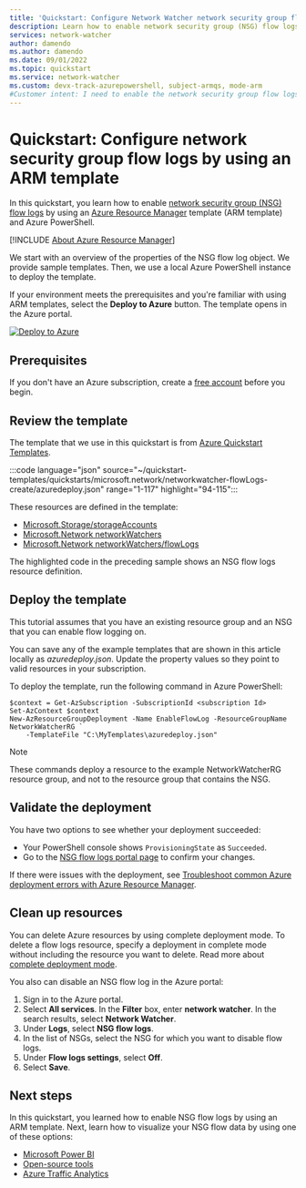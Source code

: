 ```yaml
---
title: 'Quickstart: Configure Network Watcher network security group flow logs by using an Azure Resource Manager template (ARM template)'
description: Learn how to enable network security group (NSG) flow logs programmatically by using an Azure Resource Manager template (ARM template) and Azure PowerShell.
services: network-watcher
author: damendo
ms.author: damendo
ms.date: 09/01/2022
ms.topic: quickstart
ms.service: network-watcher
ms.custom: devx-track-azurepowershell, subject-armqs, mode-arm
#Customer intent: I need to enable the network security group flow logs by using an Azure Resource Manager template.
---
```


# Quickstart: Configure network security group flow logs by using an ARM template

In this quickstart, you learn how to enable [network security group (NSG) flow logs](network-watcher-nsg-flow-logging-overview.md) by using an [Azure Resource Manager](../azure-resource-manager/management/overview.md) template (ARM template) and Azure PowerShell.

[!INCLUDE [About Azure Resource Manager](../../includes/resource-manager-quickstart-introduction.md)]

We start with an overview of the properties of the NSG flow log object. We provide sample templates. Then, we use a local Azure PowerShell instance to deploy the template.

If your environment meets the prerequisites and you're familiar with using ARM templates, select the **Deploy to Azure** button. The template opens in the Azure portal.

[![Deploy to Azure](../media/template-deployments/deploy-to-azure.svg)](https://portal.azure.com/#create/Microsoft.Template/uri/https%3A%2F%2Fraw.githubusercontent.com%2FAzure%2Fazure-quickstart-templates%2Fmaster%2Fquickstarts%2Fmicrosoft.network%2Fnetworkwatcher-flowLogs-create%2Fazuredeploy.json)

## Prerequisites

If you don't have an Azure subscription, create a [free account](https://azure.microsoft.com/free/?WT.mc_id=A261C142F) before you begin.

## Review the template

The template that we use in this quickstart is from [Azure Quickstart Templates](https://azure.microsoft.com/resources/templates/networkwatcher-flowlogs-create/).

:::code language="json" source="~/quickstart-templates/quickstarts/microsoft.network/networkwatcher-flowLogs-create/azuredeploy.json" range="1-117" highlight="94-115":::

These resources are defined in the template:

- [Microsoft.Storage/storageAccounts](/azure/templates/microsoft.storage/storageaccounts?pivots=deployment-language-arm-template)
- [Microsoft.Network networkWatchers](/azure/templates/microsoft.network/networkwatchers?tabs=bicep&pivots=deployment-language-arm-template)
- [Microsoft.Network networkWatchers/flowLogs](/azure/templates/microsoft.network/networkwatchers/flowlogs?tabs=bicep&pivots=deployment-language-arm-template)

The highlighted code in the preceding sample shows an NSG flow logs resource definition.

## Deploy the template

This tutorial assumes that you have an existing resource group and an NSG that you can enable flow logging on.

You can save any of the example templates that are shown in this article locally as *azuredeploy.json*. Update the property values so they point to valid resources in your subscription.

To deploy the template, run the following command in Azure PowerShell:

```azurepowershell-interactive
$context = Get-AzSubscription -SubscriptionId <subscription Id>
Set-AzContext $context
New-AzResourceGroupDeployment -Name EnableFlowLog -ResourceGroupName NetworkWatcherRG `
    -TemplateFile "C:\MyTemplates\azuredeploy.json"
```

> [!NOTE]
> These commands deploy a resource to the example NetworkWatcherRG resource group, and not to the resource group that contains the NSG.

## Validate the deployment

You have two options to see whether your deployment succeeded:

- Your PowerShell console shows `ProvisioningState` as `Succeeded`.
- Go to the [NSG flow logs portal page](https://portal.azure.com/#blade/Microsoft_Azure_Network/NetworkWatcherMenuBlade/flowLogs) to confirm your changes.

If there were issues with the deployment, see [Troubleshoot common Azure deployment errors with Azure Resource Manager](../azure-resource-manager/templates/common-deployment-errors.md).

## Clean up resources

You can delete Azure resources by using complete deployment mode. To delete a flow logs resource, specify a deployment in complete mode without including the resource you want to delete. Read more about [complete deployment mode](../azure-resource-manager/templates/deployment-modes.md#complete-mode).

You also can disable an NSG flow log in the Azure portal:

1. Sign in to the Azure portal.
1. Select **All services**. In the **Filter** box, enter **network watcher**. In the search results, select **Network Watcher**.
1. Under **Logs**, select **NSG flow logs**.
1. In the list of NSGs, select the NSG for which you want to disable flow logs.
1. Under **Flow logs settings**, select **Off**.
1. Select **Save**.

## Next steps

In this quickstart, you learned how to enable NSG flow logs by using an ARM template. Next, learn how to visualize your NSG flow data by using one of these options:

- [Microsoft Power BI](network-watcher-visualize-nsg-flow-logs-power-bi.md)
- [Open-source tools](network-watcher-visualize-nsg-flow-logs-open-source-tools.md)
- [Azure Traffic Analytics](traffic-analytics.md)

